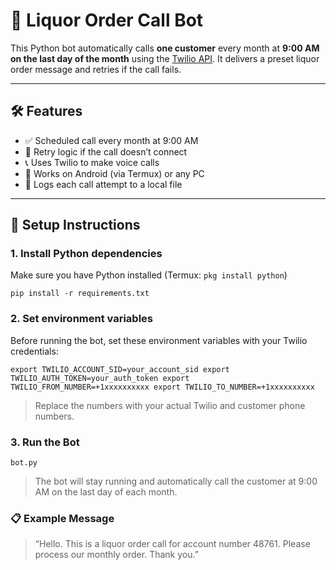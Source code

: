 # 🍾 Liquor Order Call Bot

This Python bot automatically calls **one customer** every month at **9:00 AM on the last day of the month** using the [Twilio API](https://www.twilio.com/docs/voice). It delivers a preset liquor order message and retries if the call fails.

---

## 🛠 Features

- ✅ Scheduled call every month at 9:00 AM
- 🔁 Retry logic if the call doesn’t connect
- 📞 Uses Twilio to make voice calls
- 📱 Works on Android (via Termux) or any PC
- 📝 Logs each call attempt to a local file

---

## 🔧 Setup Instructions

### 1. Install Python dependencies
Make sure you have Python installed (Termux: `pkg install python`)

`pip install -r requirements.txt`

### 2. Set environment variables
Before running the bot, set these environment variables with your Twilio credentials:

`
export TWILIO_ACCOUNT_SID=your_account_sid
export TWILIO_AUTH_TOKEN=your_auth_token
export TWILIO_FROM_NUMBER=+1xxxxxxxxxx
export TWILIO_TO_NUMBER=+1xxxxxxxxxx
`
> Replace the numbers with your actual Twilio and customer phone numbers.

### 3. Run the Bot

`bot.py`
>The bot will stay running and automatically call the customer at 9:00 AM on the last day of each month.

### 📋 Example Message
> “Hello. This is a liquor order call for account number 48761. Please process our monthly order. Thank you.”

